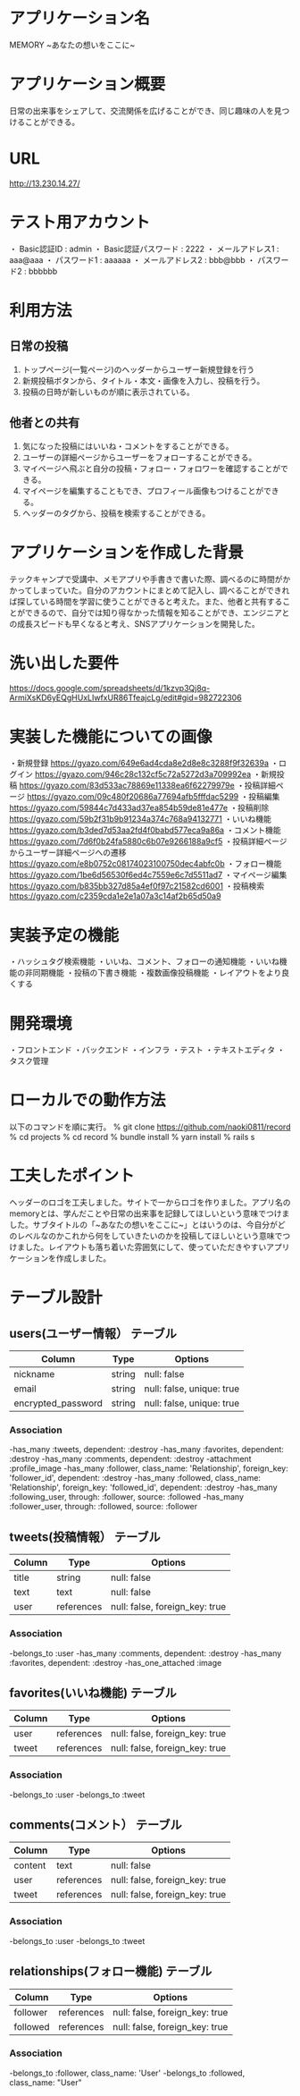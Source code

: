 # アプリケーション名
MEMORY ~あなたの想いをここに~

# アプリケーション概要
日常の出来事をシェアして、交流関係を広げることができ、同じ趣味の人を見つけることができる。

# URL
http://13.230.14.27/

# テスト用アカウント
・ Basic認証ID : admin
・ Basic認証パスワード : 2222
・ メールアドレス1 : aaa@aaa
・ パスワード1 : aaaaaa
・ メールアドレス2 : bbb@bbb
・ パスワード2 : bbbbbb

# 利用方法

## 日常の投稿
1. トップページ(一覧ページ)のヘッダーからユーザー新規登録を行う
2. 新規投稿ボタンから、タイトル・本文・画像を入力し、投稿を行う。
3. 投稿の日時が新しいものが順に表示されている。

## 他者との共有
1. 気になった投稿にはいいね・コメントをすることができる。
2. ユーザーの詳細ページからユーザーをフォローすることができる。
3. マイページへ飛ぶと自分の投稿・フォロー・フォロワーを確認することができる。
4. マイページを編集することもでき、プロフィール画像もつけることができる。
5. ヘッダーのタグから、投稿を検索することができる。

# アプリケーションを作成した背景
テックキャンプで受講中、メモアプリや手書きで書いた際、調べるのに時間がかかってしまっていた。自分のアカウントにまとめて記入し、調べることができれば探している時間を学習に使うことができると考えた。また、他者と共有することができるので、自分では知り得なかった情報を知ることができ、エンジニアとの成長スピードも早くなると考え、SNSアプリケーションを開発した。

# 洗い出した要件
https://docs.google.com/spreadsheets/d/1kzvp3Qj8q-ArmiXsKD6yEQgHUxLIwfxUR86TfeajcLg/edit#gid=982722306

# 実装した機能についての画像
・新規登録
https://gyazo.com/649e6ad4cda8e2d8e8c3288f9f32639a
・ログイン
https://gyazo.com/946c28c132cf5c72a5272d3a709992ea
・新規投稿
https://gyazo.com/83d533ac78869e11338ea6f62279979e
・投稿詳細ページ
https://gyazo.com/09c480f20686a77694afb5fffdac5299
・投稿編集
https://gyazo.com/59844c7d433ad37ea854b59de81e477e
・投稿削除
https://gyazo.com/59b2f31b9b91234a374c768a94132771
・いいね機能
https://gyazo.com/b3ded7d53aa2fd4f0babd577eca9a86a
・コメント機能
https://gyazo.com/7d6f0b24fa5880c6b07e9266188a9cf5
・投稿詳細ページからユーザー詳細ページへの遷移
https://gyazo.com/e8b0752c08174023100750dec4abfc0b
・フォロー機能
https://gyazo.com/1be6d56530f6ed4c7559e6c7d5511ad7
・マイページ編集
https://gyazo.com/b835bb327d85a4ef0f97c21582cd6001
・投稿検索
https://gyazo.com/c2359cda1e2e1a07a3c14af2b65d50a9

# 実装予定の機能
・ハッシュタグ検索機能
・いいね、コメント、フォローの通知機能
・いいね機能の非同期機能
・投稿の下書き機能
・複数画像投稿機能
・レイアウトをより良くする

# 開発環境
・フロントエンド
・バックエンド
・インフラ
・テスト
・テキストエディタ
・タスク管理

# ローカルでの動作方法
以下のコマンドを順に実行。
% git clone https://github.com/naoki0811/record
% cd projects
% cd record
% bundle install
% yarn install
% rails s

# 工夫したポイント
ヘッダーのロゴを工夫しました。サイトで一からロゴを作りました。アプリ名のmemoryとは、学んだことや日常の出来事を記録してほしいという意味でつけました。サブタイトルの「~あなたの想いをここに~」とはいうのは、今自分がどのレベルなのかこれから何をしていきたいのかを投稿してほしいという意味でつけました。レイアウトも落ち着いた雰囲気にして、使っていただきやすいアプリケーションを作成しました。

# テーブル設計

## users(ユーザー情報） テーブル

| Column             | Type   | Options     
| ------------------ | ------ | ------------------------- |
| nickname           | string | null: false               |
| email              | string | null: false, unique: true |
| encrypted_password | string | null: false, unique: true |


### Association

-has_many :tweets, dependent: :destroy
-has_many :favorites, dependent: :destroy
-has_many :comments, dependent: :destroy
-attachment :profile_image
-has_many :follower, class_name: 'Relationship', foreign_key: 'follower_id', dependent: :destroy
-has_many :followed, class_name: 'Relationship', foreign_key: 'followed_id', dependent: :destroy
-has_many :following_user, through: :follower, source: :followed
-has_many :follower_user, through: :followed, source: :follower


## tweets(投稿情報） テーブル

| Column             | Type       | Options                        |
| ------------------ | ---------- | ------------------------------ |
| title              | string     | null: false                    |
| text               | text       | null: false                    |
| user               | references | null: false, foreign_key: true |


### Association
-belongs_to :user
-has_many :comments, dependent: :destroy
-has_many :favorites, dependent: :destroy
-has_one_attached :image


## favorites(いいね機能) テーブル

| Column             | Type       | Options                        |
| ------------------ | ---------- | ------------------------------ |
| user               | references | null: false, foreign_key: true |
| tweet              | references | null: false, foreign_key: true |


### Association

-belongs_to :user
-belongs_to :tweet


## comments(コメント） テーブル

| Column             | Type       | Options                        |
| ------------------ | ---------- | ------------------------------ |
| content            | text       | null: false                    |
| user               | references | null: false, foreign_key: true |
| tweet              | references | null: false, foreign_key: true |


### Association

-belongs_to :user
-belongs_to :tweet


## relationships(フォロー機能) テーブル

| Column             | Type       | Options                        |
| ------------------ | ---------- | ------------------------------ |
| follower           | references | null: false, foreign_key: true |
| followed           | references | null: false, foreign_key: true |


### Association

-belongs_to :follower, class_name: 'User'
-belongs_to :followed, class_name: "User"
